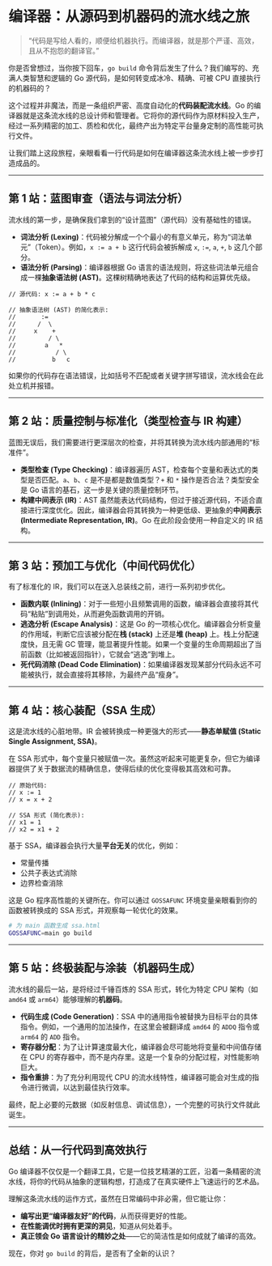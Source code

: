 # 编译器：从源码到机器码的流水线之旅

> “代码是写给人看的，顺便给机器执行。而编译器，就是那个严谨、高效，且从不抱怨的翻译官。”

你是否曾想过，当你按下回车，`go build` 命令背后发生了什么？我们编写的、充满人类智慧和逻辑的 Go 源代码，是如何转变成冰冷、精确、可被 CPU 直接执行的机器码的？

这个过程并非魔法，而是一条组织严密、高度自动化的**代码装配流水线**。Go 的编译器就是这条流水线的总设计师和管理者。它将你的源代码作为原材料投入生产，经过一系列精密的加工、质检和优化，最终产出为特定平台量身定制的高性能可执行文件。

让我们踏上这段旅程，亲眼看看一行代码是如何在编译器这条流水线上被一步步打造成品的。

---

## 第 1 站：蓝图审查（语法与词法分析）

流水线的第一步，是确保我们拿到的“设计蓝图”（源代码）没有基础性的错误。

*   **词法分析 (Lexing)**：代码被分解成一个个最小的有意义单元，称为“词法单元”（Token）。例如，`x := a + b` 这行代码会被拆解成 `x`, `:=`, `a`, `+`, `b` 这几个部分。
*   **语法分析 (Parsing)**：编译器根据 Go 语言的语法规则，将这些词法单元组合成一棵**抽象语法树 (AST)**。这棵树精确地表达了代码的结构和运算优先级。

```
// 源代码: x := a + b * c

// 抽象语法树 (AST) 的简化表示:
//       :=
//      /  \
//     x    +
//         / \
//        a   *
//           / \
//          b   c
```

如果你的代码存在语法错误，比如括号不匹配或者关键字拼写错误，流水线会在此处立机并报错。

---

## 第 2 站：质量控制与标准化（类型检查与 IR 构建）

蓝图无误后，我们需要进行更深层次的检查，并将其转换为流水线内部通用的“标准件”。

*   **类型检查 (Type Checking)**：编译器遍历 AST，检查每个变量和表达式的类型是否匹配。`a`、`b`、`c` 是不是都是数值类型？`+` 和 `*` 操作是否合法？类型安全是 Go 语言的基石，这一步是关键的质量控制环节。
*   **构建中间表示 (IR)**：AST 虽然能表达代码结构，但过于接近源代码，不适合直接进行深度优化。因此，编译器会将其转换为一种更低级、更抽象的**中间表示 (Intermediate Representation, IR)**。Go 在此阶段会使用一种自定义的 IR 结构。

---

## 第 3 站：预加工与优化（中间代码优化）

有了标准化的 IR，我们可以在送入总装线之前，进行一系列初步优化。

*   **函数内联 (Inlining)**：对于一些短小且频繁调用的函数，编译器会直接将其代码“粘贴”到调用处，从而避免函数调用的开销。
*   **逃逸分析 (Escape Analysis)**：这是 Go 的一项核心优化。编译器会分析变量的作用域，判断它应该被分配在**栈 (stack)** 上还是**堆 (heap)** 上。栈上分配速度快，且无需 GC 管理，能显著提升性能。如果一个变量的生命周期超出了当前函数（比如被返回指针），它就会“逃逸”到堆上。
*   **死代码消除 (Dead Code Elimination)**：如果编译器发现某部分代码永远不可能被执行，就会直接将其移除，为最终产品“瘦身”。

---

## 第 4 站：核心装配（SSA 生成）

这是流水线的心脏地带。IR 会被转换成一种更强大的形式——**静态单赋值 (Static Single Assignment, SSA)**。

在 SSA 形式中，每个变量只被赋值一次。虽然这听起来可能更复杂，但它为编译器提供了关于数据流的精确信息，使得后续的优化变得极其高效和可靠。

```
// 原始代码:
// x := 1
// x = x + 2

// SSA 形式 (简化表示):
// x1 = 1
// x2 = x1 + 2
```

基于 SSA，编译器会执行大量**平台无关**的优化，例如：
*   常量传播
*   公共子表达式消除
*   边界检查消除

这是 Go 程序高性能的关键所在。你可以通过 `GOSSAFUNC` 环境变量亲眼看到你的函数被转换成的 SSA 形式，并观察每一轮优化的效果。

```bash
# 为 main 函数生成 ssa.html
GOSSAFUNC=main go build
```

---

## 第 5 站：终极装配与涂装（机器码生成）

流水线的最后一站，是将经过千锤百炼的 SSA 形式，转化为特定 CPU 架构（如 `amd64` 或 `arm64`）能够理解的**机器码**。

*   **代码生成 (Code Generation)**：SSA 中的通用指令被替换为目标平台的具体指令。例如，一个通用的加法操作，在这里会被翻译成 `amd64` 的 `ADDQ` 指令或 `arm64` 的 `ADD` 指令。
*   **寄存器分配**：为了让计算速度最大化，编译器会尽可能地将变量和中间值存储在 CPU 的寄存器中，而不是内存里。这是一个复杂的分配过程，对性能影响巨大。
*   **指令重排**：为了充分利用现代 CPU 的流水线特性，编译器可能会对生成的指令进行微调，以达到最佳执行效率。

最终，配上必要的元数据（如反射信息、调试信息），一个完整的可执行文件就此诞生。

---

## 总结：从一行代码到高效执行

Go 编译器不仅仅是一个翻译工具，它是一位技艺精湛的工匠，沿着一条精密的流水线，将你的代码从抽象的逻辑构想，打造成了在真实硬件上飞速运行的艺术品。

理解这条流水线的运作方式，虽然在日常编码中非必需，但它能让你：
*   **编写出更“编译器友好”的代码**，从而获得更好的性能。
*   **在性能调优时拥有更深的洞见**，知道从何处着手。
*   **真正领会 Go 语言设计的精妙之处**——它的简洁性是如何成就了编译的高效。

现在，你对 `go build` 的背后，是否有了全新的认识？
